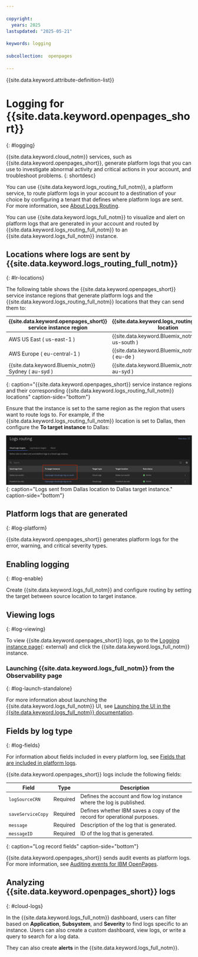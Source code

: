 ```yaml
---

copyright:
  years: 2025
lastupdated: "2025-05-21"

keywords: logging

subcollection:  openpages

---
```


{{site.data.keyword.attribute-definition-list}}




# Logging for {{site.data.keyword.openpages_short}}
{: #logging}

{{site.data.keyword.cloud_notm}} services, such as {{site.data.keyword.openpages_short}}, generate platform logs that you can use to investigate abnormal activity and critical actions in your account, and troubleshoot problems.
{: shortdesc}

You can use {{site.data.keyword.logs_routing_full_notm}}, a platform service, to route platform logs in your account to a destination of your choice by configuring a tenant that defines where platform logs are sent. For more information, see [About Logs Routing](/docs/logs-router?topic=logs-router-about).

You can use {{site.data.keyword.logs_full_notm}} to visualize and alert on platform logs that are generated in your account and routed by {{site.data.keyword.logs_routing_full_notm}} to an {{site.data.keyword.logs_full_notm}} instance.





## Locations where logs are sent by {{site.data.keyword.logs_routing_full_notm}}
{: #lr-locations}



The following table shows the {{site.data.keyword.openpages_short}} service instance regions that generate platform logs and the {{site.data.keyword.logs_routing_full_notm}} locations that they can send them to:

| {{site.data.keyword.openpages_short}} service instance region | {{site.data.keyword.logs_routing_full_notm}} location |
| --- | --- |
| AWS US East ( us-east-1 ) |  {{site.data.keyword.Bluemix_notm}} Dallas ( us-south ) |
| AWS Europe ( eu-central-1 ) | {{site.data.keyword.Bluemix_notm}} Frankfurt ( eu-de ) |
| {{site.data.keyword.Bluemix_notm}} Sydney ( au-syd )  | {{site.data.keyword.Bluemix_notm}} Sydney ( au-syd )  |
{: caption="{{site.data.keyword.openpages_short}} service instance regions and their corresponding {{site.data.keyword.logs_routing_full_notm}} locations" caption-side="bottom"}

Ensure that the instance is set to the same region as the region that users want to route logs to. For example, if the {{site.data.keyword.logs_routing_full_notm}} location is set to Dallas, then configure the **To target instance** to Dallas:

![Logs routing set to Dallas target instance](images/logs_routing_region_instance.png "Logs routing set to Dallas target instance"){: caption="Logs sent from Dallas location to Dallas target instance." caption-side="bottom"}

## Platform logs that are generated
{: #log-platform}



{{site.data.keyword.openpages_short}} generates platform logs for the error, warning, and critical severity types.



## Enabling logging
{: #log-enable}









Create {{site.data.keyword.logs_full_notm}} and configure routing by setting the target between source location to target instance.

## Viewing logs
{: #log-viewing}



To view {{site.data.keyword.openpages_short}} logs, go to the [Logging instance page](https://cloud.ibm.com/observability/logging){: external} and click the {{site.data.keyword.logs_full_notm}} instance.

### Launching {{site.data.keyword.logs_full_notm}} from the Observability page
{: #log-launch-standalone}



For more information about launching the {{site.data.keyword.logs_full_notm}} UI, see [Launching the UI in the {{site.data.keyword.logs_full_notm}} documentation](/docs/cloud-logs?topic=cloud-logs-instance-launch).

## Fields by log type
{: #log-fields}



For information about fields included in every platform log, see [Fields that are included in platform logs](/docs/logs-router?topic=logs-router-about-platform-logs#about-platform-logs-2).





{{site.data.keyword.openpages_short}} logs include the following fields:

| Field             | Type       | Description             |
|-------------------|------------|-------------------------|
| `logSourceCRN`    | Required   | Defines the account and flow log instance where the log is published. |
| `saveServiceCopy` | Required   | Defines whether IBM saves a copy of the record for operational purposes. |
| `message`         | Required   | Description of the log that is generated. |
| `messageID`       | Required   | ID of the log that is generated. |
{: caption="Log record fields" caption-side="bottom"}

{{site.data.keyword.openpages_short}} sends audit events as platform logs. For more information, see [Auditing events for IBM OpenPages](/docs/openpages?topic=openpages-at_events).

## Analyzing {{site.data.keyword.openpages_short}} logs
{: #cloud-logs}



In the {{site.data.keyword.logs_full_notm}} dashboard, users can filter based on **Application**, **Subsystem**, and **Severity** to find logs specific to an instance. Users can also create a custom dashboard, view logs, or write a query to search for a log data.

They can also create **alerts** in the {{site.data.keyword.logs_full_notm}}.

